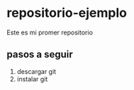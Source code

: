 # repositorio-ejemplo
Este es mi promer repositorio
## pasos a seguir
1. descargar git
2. instalar git

